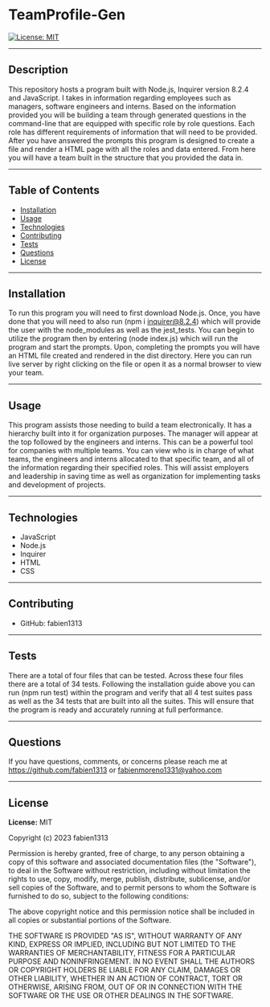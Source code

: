 # TeamProfile-Gen
  [![License: MIT](https://img.shields.io/badge/License-MIT-yellow.svg)](https://opensource.org/licenses/MIT)
  <hr>

  ## Description
This repository hosts a program built with Node.js, Inquirer version 8.2.4 and JavaScript. I takes in information regarding employees such as managers, software engineers and interns. Based on the information provided you will be building a team through generated questions in the command-line that are equipped with specific role by role questions. Each role has different requirements of information that will need to be provided. <br>
After you have answered the prompts this program is designed to create a file and render a HTML page with all the roles and data entered. From here you will have a team built in the structure that you provided the data in.
  <hr>

  ## Table of Contents
  - [Installation](#installation)
  - [Usage](#usage)
  - [Technologies](#technologies)
  - [Contributing](#contributing)
  - [Tests](#tests)
  - [Questions](#questions)
  - [License](#license)
  <hr>

  ## Installation
  To run this program you will need to first download Node.js. Once, you have done that you will need to also run (npm i inquirer@8.2.4) which will provide the user with the node_modules as well as the jest_tests. You can begin to utilize the program then by entering (node index.js) which will run the program and start the prompts. Upon, completing the prompts you will have an HTML file created and rendered in the dist directory. Here you can run live server by right clicking on the file or open it as a normal browser to view your team.
  <hr>

  ## Usage
  This program assists those needing to build a team electronically. It has a hierarchy built into it for organization purposes. The manager will appear at the top followed by the engineers and interns. This can be a powerful tool for companies with multiple teams. You can view who is in charge of what teams, the engineers and interns allocated to that specific team, and all of the information regarding their specified roles. This will assist employers and leadership in saving time as well as organization for implementing tasks and development of projects.
  <hr>

  ## Technologies
 - JavaScript
 - Node.js
 - Inquirer
 - HTML
 - CSS
 <hr>

 ## Contributing
 - GitHub: fabien1313
 <hr>
 
 ## Tests
 There are a total of four files that can be tested. Across these four files there are a total of 34 tests. Following the installation guide above you can run (npm run test) within the program and verify that all 4 test suites pass as well as the 34 tests that are built into all the suites. This will ensure that the program is ready and accurately running at full performance.
 <hr>

 ## Questions
 If you have questions, comments, or concerns please reach me at https://github.com/fabien1313
 or
 fabienmoreno1331@yahoo.com
<hr>

 ## License
 **License:** MIT

Copyright (c) 2023 fabien1313

Permission is hereby granted, free of charge, to any person obtaining a copy
of this software and associated documentation files (the "Software"), to deal
in the Software without restriction, including without limitation the rights
to use, copy, modify, merge, publish, distribute, sublicense, and/or sell
copies of the Software, and to permit persons to whom the Software is
furnished to do so, subject to the following conditions:

The above copyright notice and this permission notice shall be included in all
copies or substantial portions of the Software.

THE SOFTWARE IS PROVIDED "AS IS", WITHOUT WARRANTY OF ANY KIND, EXPRESS OR
IMPLIED, INCLUDING BUT NOT LIMITED TO THE WARRANTIES OF MERCHANTABILITY,
FITNESS FOR A PARTICULAR PURPOSE AND NONINFRINGEMENT. IN NO EVENT SHALL THE
AUTHORS OR COPYRIGHT HOLDERS BE LIABLE FOR ANY CLAIM, DAMAGES OR OTHER
LIABILITY, WHETHER IN AN ACTION OF CONTRACT, TORT OR OTHERWISE, ARISING FROM,
OUT OF OR IN CONNECTION WITH THE SOFTWARE OR THE USE OR OTHER DEALINGS IN THE
SOFTWARE.


